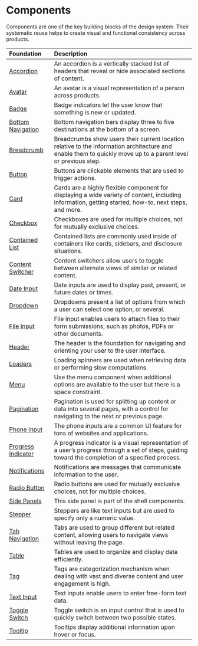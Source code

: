 # Components

Components are one of the key building blocks of the design system. Their systematic reuse helps to create visual and functional consistency across products.

| Foundation | Description |
| :--------- | :---------- |
| [Accordion](?path=docs/components/accordion.md)                   | An accordion is a vertically stacked list of headers that reveal or hide associated sections of content. |
| [Avatar](?path=docs/components/avatar.md)                         | An avatar is a visual representation of a person across products. |
| [Badge](?path=docs/components/badge.md)                           | Badge indicators let the user know that something is new or updated. |
| [Bottom Navigation](?path=docs/components/bottom_navigation.md)   | Bottom navigation bars display three to five destinations at the bottom of a screen. |
| [Breadcrumb](?path=docs/components/breadcrumb.md)                 | Breadcrumbs show users their current location relative to the information architecture and enable them to quickly move up to a parent level or previous step. |
| [Button](?path=docs/components/button.md)                         | Buttons are clickable elements that are used to trigger actions. |
| [Card](?path=docs/components/card.md)                             | Cards are a highly flexible component for displaying a wide variety of content, including information, getting started, how-to, next steps, and more. | 
| [Checkbox](?path=docs/components/checkbox.md)                     | Checkboxes are used for multiple choices, not for mutually exclusive choices. |
| [Contained List](?path=docs/components/contained_list.md)         | Contained lists are commonly used inside of containers like cards, sidebars, and disclosure situations. |
| [Content Switcher](?path=docs/components/content_switcher.md)     | Content switchers allow users to toggle between alternate views of similar or related content. |
| [Date Input](?path=docs/components/date_input.md)                 | Date inputs are used to display past, present, or future dates or times. |
| [Dropdown](?path=docs/components/dropdown.md)                     | Dropdowns present a list of options from which a user can select one option, or several. |
| [File Input](?path=docs/components/file_input.md)                 | File input enables users to attach files to their form submissions, such as photos, PDFs or other documents. |
| [Header](?path=docs/components/header.md)                         | The header is the foundation for navigating and orienting your user to the user interface. |
| [Loaders](?path=docs/components/loaders.md)                       | Loading spinners are used when retrieving data or performing slow computations. |
| [Menu](?path=docs/components/menu.md)                             | Use the menu component when additional options are available to the user but there is a space constraint. |
| [Pagination](?path=docs/components/pagination.md)                 | Pagination is used for splitting up content or data into several pages, with a control for navigating to the next or previous page. |
| [Phone Input](?path=docs/components/phone_input.md)               | The phone inputs are a common UI feature for tons of websites and applications. |
| [Progress Indicator](?path=docs/components/progress_indicator.md) | A progress indicator is a visual representation of a user’s progress through a set of steps, guiding toward the completion of a specified process. |
| [Notifications](?path=docs/components/notifications.md)           | Notifications are messages that communicate information to the user. |
| [Radio Button](?path=docs/components/radio_button.md)             | Radio buttons are used for mutually exclusive choices, not for multiple choices. |
| [Side Panels](?path=docs/components/side_panels.md)               | This side panel is part of the shell components.|
| [Stepper](?path=docs/components/stepper.md)                       | Steppers are like text inputs but are used to specify only a numeric value. |
| [Tab Navigation](?path=docs/components/tab_navigation.md)         | Tabs are used to group different but related content, allowing users to navigate views without leaving the page. |
| [Table](?path=docs/components/table.md)                           | Tables are used to organize and display data efficiently. |
| [Tag](?path=docs/components/tag.md)                               | Tags are categorization mechanism when dealing with vast and diverse content and user engagement is high. |
| [Text Input](?path=docs/components/text_input.md)                 | Text inputs enable users to enter free-form text data. |
| [Toggle Switch](?path=docs/components/toggle_switch.md)           | Toggle switch is an input control that is used to quickly switch between two possible states. |
| [Tooltip](?path=docs/components/tooltip.md)                       | Tooltips display additional information upon hover or focus. |